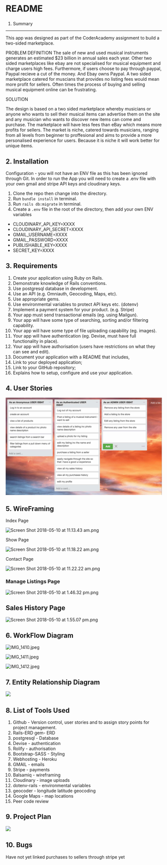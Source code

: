 # README

###

1. Summary

---------------

This app was designed as part of the CoderAcademy assignment to build a two-sided marketplace.

PROBLEM DEFINITION The sale of new and used musical instruments generates an estimated $23 billion in annual sales each year. Other two sided marketplaces like ebay are not specialised for musical equipment and charge users high fees. Furthermore, if users choose to pay through paypal, Paypal recieve a cut of the money. And Ebay owns Paypal. A two sided marketplace catered for muscians that provides no listing fees would mean more profit for sellers. Often times the process of buying and selling musical equipment online can be frustrating.

SOLUTION

The design is based on a two sided marketplace whereby musicians or anyone who wants to sell their musical items can advertise them on the site and any musician who wants to discover new items can come and purchase. The marketplace will have less fees than eBay which means more profits for sellers. The market is niche, catered towards musicians, ranging from all levels from beginner to proffesional and aims to provide a more personalised experience for users. Because it is niche it will work better for unique items.

2\. Installation
----------------

Configuration - you will not have an ENV file as this has been ignored through Git. In order to run the App you will need to create a .env file with your own gmail and stripe API keys and cloudinary keys.

1. Clone the repo then change into the directory.
2. Run `bundle install` in terminal.
3. Run `rails db:migrate` in terminal.
4. Create a `.env` file in the root of the directory, then add your own ENV variables

* CLOUDINARY\_API\_KEY=XXXX
* CLOUDINARY\_API\_SECRET=XXXX
* GMAIL\_USERNAME=XXXX
* GMAIL\_PASSWORD=XXXX
* PUBLISHABLE\_KEY=XXXX
* SECRET\_KEY=XXXX

3\. Requirements
----------------

1. Create your application using Ruby on Rails.
2. Demonstrate knowledge of Rails conventions.
3. Use postgresql database in development.
4. Use an API (e.g. Omniauth, Geocoding, Maps, etc).
5. Use appropriate gems.
6. Use environmental variables to protect API keys etc. (dotenv)
7. Implement a payment system for your product. (e.g. Stripe)
8. Your app must send transactional emails (eg. using Mailgun).
9. Your app will have some type of searching, sorting and/or filtering capability.
10. Your app will have some type of file uploading capability (eg. images).
11. Your app will have authentication (eg. Devise, must have full functionality in place).
12. Your app will have authorisation (users have restrictions on what they can see and edit).
13. Document your application with a README that includes,
  1. Link to your deployed application;
  2. Link to your GitHub repository;
  3. Explains how to setup, configure and use your application.

4\. User Stories
----------------

![Screen Shot 2018-05-10 at 3.23.34 pm.png](/app/assets/images/trello.jpg)


5\. WireFraming
---------------

Index Page

![Screen Shot 2018-05-10 at 11.13.43 am.png](resources/BC8BA51DB0AFD426FE9FC7B361EFF88F.png)

Show Page

![Screen Shot 2018-05-10 at 11.18.22 am.png](resources/4CB30918AF8132CBBC950E693E4BDF41.png)

Contact Page

![Screen Shot 2018-05-10 at 11.22.22 am.png](resources/4F119F681D2BB0DB6AEE4D9FECAE7E46.png)

### Manage Listings Page

![Screen Shot 2018-05-10 at 1.46.32 pm.png](resources/6199DA2CA194CD5904DD11D2B0003D07.png)

Sales History Page
------------------

![Screen Shot 2018-05-10 at 1.55.07 pm.png](resources/42804D6C7656F3C54EB87CA8D97A3C88.png)



6\. WorkFlow Diagram
--------------------

![IMG\_1410.jpeg](resources/FADFB52BA5CD7D03864D34F6F55D6247.jpg)

![IMG\_1411.jpeg](resources/8FD9BD7DA0F6C8B47A1D814020675A95.jpg)

![IMG\_1412.jpeg](resources/38969B54073ADA1307B25C5013BF21FD.jpg)



7\. Entity Relationship Diagram
-------------------------------

![](resources/C52D11B64864A7F345411FFD2EE09025.jpg)

8\. List of Tools Used
----------------------

1. Github - Version control, user stories and to assign story points for project management.
2. Rails-ERD gem- ERD
3. postgresql - Database
4. Devise - authentication
5. Rolify - authorisation
6. Bootstrap-SASS - Styling
7. Webhosting - Heroku
8. GMAIL - emails
9. Stripe - payments
10. Balsamiq - wireframing
11. Cloudinary - image uploads
12. dotenv-rails - environmental variables
13. geocoder - longitude latitude geocoding
14. Google Maps - map locations
15. Peer code review

9\. Project Plan
----------------

![](resources/BAAC91BB2F8F1DBAEA4C5A73BF6E4261.jpg)

10\. Bugs
---------

Have not yet linked purchases to sellers through stripe yet
